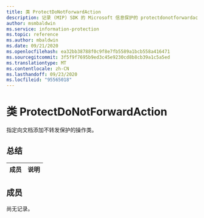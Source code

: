 ```yaml
---
title: 类 ProtectDoNotForwardAction
description: 记录 (MIP) SDK 的 Microsoft 信息保护的 protectdonotforwardaction：：未定义的类。
author: msmbaldwin
ms.service: information-protection
ms.topic: reference
ms.author: mbaldwin
ms.date: 09/21/2020
ms.openlocfilehash: ea32bb38788f0c9f8e7fb5589a1bcb558a416471
ms.sourcegitcommit: 3f5f9f7695b9ed3c45e9230cd8b8cb39a1c5a5ed
ms.translationtype: MT
ms.contentlocale: zh-CN
ms.lasthandoff: 09/23/2020
ms.locfileid: "95565018"
---
```

# <a name="class-protectdonotforwardaction"></a>类 ProtectDoNotForwardAction 
指定向文档添加不转发保护的操作类。
  
## <a name="summary"></a>总结
 成员                        | 说明                                
--------------------------------|---------------------------------------------
  
## <a name="members"></a>成员
尚无记录。
